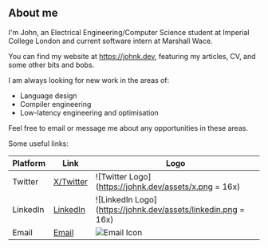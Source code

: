 ## About me

I'm John, an Electrical Engineering/Computer Science student at Imperial College London and current software intern at Marshall Wace.

You can find my website at https://johnk.dev, featuring my articles, CV, and some other bits and bobs.

I am always looking for new work in the areas of:
* Language design
* Compiler engineering
* Low-latency engineering and optimisation

Feel free to email or message me about any opportunities in these areas.

Some useful links:


| Platform   | Link                                              | Logo                                                     |
|------------|---------------------------------------------------|----------------------------------------------------------|
| Twitter    | [X/Twitter](https://twitter.com/johnkdev)         | ![Twitter Logo](https://johnk.dev/assets/x.png = 16x)          |
| LinkedIn   | [LinkedIn](https://linkedin.com/in/johnharrykelly)| ![LinkedIn Logo](https://johnk.dev/assets/linkedin.png = 16x)  |
| Email      | [Email](mailto:johnharrykelly@gmail.com)          | ![Email Icon](https://i.imgur.com/3QbC9Pm.png)           |
